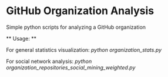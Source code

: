 GitHub Organization Analysis
============================

Simple python scripts for analyzing a GitHub organization


** Usage: **

For general statistics visualization:
*python organization_stats.py*

For social network analysis:
*python organization_repositories_social_mining_weighted.py*

